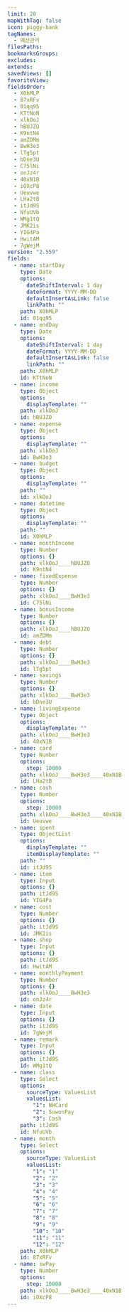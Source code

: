 ```yaml
---
limit: 20
mapWithTag: false
icon: piggy-bank
tagNames:
  - 예산관리
filesPaths: 
bookmarksGroups: 
excludes: 
extends: 
savedViews: []
favoriteView: 
fieldsOrder:
  - X0hMLP
  - 87xRFv
  - 01qq95
  - KTtNoN
  - xlkOoJ
  - hBUJZO
  - K9ntN4
  - amZDMm
  - BwH3e3
  - lTg5pt
  - bDne3U
  - C75lNi
  - onJz4r
  - 40xN1B
  - iOXcP8
  - Ueuvwe
  - LHa2tB
  - itJd9S
  - NfuUVb
  - WMg1tQ
  - JMK2is
  - YIG4Pa
  - HwitAM
  - 7gWejM
version: "2.559"
fields:
  - name: startDay
    type: Date
    options:
      dateShiftInterval: 1 day
      dateFormat: YYYY-MM-DD
      defaultInsertAsLink: false
      linkPath: ""
    path: X0hMLP
    id: 01qq95
  - name: endDay
    type: Date
    options:
      dateShiftInterval: 1 day
      dateFormat: YYYY-MM-DD
      defaultInsertAsLink: false
      linkPath: ""
    path: X0hMLP
    id: KTtNoN
  - name: income
    type: Object
    options:
      displayTemplate: ""
    path: xlkOoJ
    id: hBUJZO
  - name: expense
    type: Object
    options:
      displayTemplate: ""
    path: xlkOoJ
    id: BwH3e3
  - name: budget
    type: Object
    options:
      displayTemplate: ""
    path: ""
    id: xlkOoJ
  - name: datetime
    type: Object
    options:
      displayTemplate: ""
    path: ""
    id: X0hMLP
  - name: monthIncome
    type: Number
    options: {}
    path: xlkOoJ____hBUJZO
    id: K9ntN4
  - name: fixedExpense
    type: Number
    options: {}
    path: xlkOoJ____BwH3e3
    id: C75lNi
  - name: bonusIncome
    type: Number
    options: {}
    path: xlkOoJ____hBUJZO
    id: amZDMm
  - name: debt
    type: Number
    options: {}
    path: xlkOoJ____BwH3e3
    id: lTg5pt
  - name: savings
    type: Number
    options: {}
    path: xlkOoJ____BwH3e3
    id: bDne3U
  - name: livingExpense
    type: Object
    options:
      displayTemplate: ""
    path: xlkOoJ____BwH3e3
    id: 40xN1B
  - name: card
    type: Number
    options:
      step: 10000
    path: xlkOoJ____BwH3e3____40xN1B
    id: LHa2tB
  - name: cash
    type: Number
    options:
      step: 10000
    path: xlkOoJ____BwH3e3____40xN1B
    id: Ueuvwe
  - name: spent
    type: ObjectList
    options:
      displayTemplate: ""
      itemDisplayTemplate: ""
    path: ""
    id: itJd9S
  - name: item
    type: Input
    options: {}
    path: itJd9S
    id: YIG4Pa
  - name: cost
    type: Number
    options: {}
    path: itJd9S
    id: JMK2is
  - name: shop
    type: Input
    options: {}
    path: itJd9S
    id: HwitAM
  - name: monthlyPayment
    type: Number
    options: {}
    path: xlkOoJ____BwH3e3
    id: onJz4r
  - name: date
    type: Input
    options: {}
    path: itJd9S
    id: 7gWejM
  - name: remark
    type: Input
    options: {}
    path: itJd9S
    id: WMg1tQ
  - name: class
    type: Select
    options:
      sourceType: ValuesList
      valuesList:
        "1": NHCard
        "2": SuwonPay
        "3": Cash
    path: itJd9S
    id: NfuUVb
  - name: month
    type: Select
    options:
      sourceType: ValuesList
      valuesList:
        "1": "1"
        "2": "2"
        "3": "3"
        "4": "4"
        "5": "5"
        "6": "6"
        "7": "7"
        "8": "8"
        "9": "9"
        "10": "10"
        "11": "11"
        "12": "12"
    path: X0hMLP
    id: 87xRFv
  - name: swPay
    type: Number
    options:
      step: 10000
    path: xlkOoJ____BwH3e3____40xN1B
    id: iOXcP8
---
```

